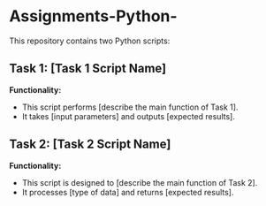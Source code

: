 # Assignments-Python-

This repository contains two Python scripts:

## Task 1: [Task 1 Script Name]
**Functionality:**  
- This script performs [describe the main function of Task 1].
- It takes [input parameters] and outputs [expected results].

## Task 2: [Task 2 Script Name]
**Functionality:**  
- This script is designed to [describe the main function of Task 2].
- It processes [type of data] and returns [expected results].

